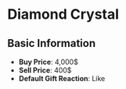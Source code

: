 # Diamond Crystal

## Basic Information

- **Buy Price**: 4,000$
- **Sell Price**: 400$
- **Default Gift Reaction**: Like